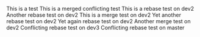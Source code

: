 This is a test
This is a merged conflicting test
This is a rebase test on dev2
Another rebase test on dev2
This is a merge test on dev2
Yet another rebase test on dev2
Yet again rebase test on dev2
Another merge test on dev2
Conflicting rebase test on dev3
Conflicting rebase test on master
